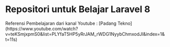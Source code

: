 <h1>Repositori untuk Belajar Laravel 8</h1>
Referensi Pembelajaran dari kanal Youtube :
[Padang Tekno](https://www.youtube.com/watch?v=teKSmjxpmS0&list=PLYfaT5HP5yRrJAM_rWDG1NyybChmxodJl&index=1&t=11s)
